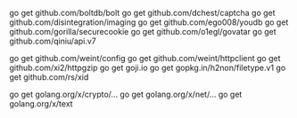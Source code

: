go get github.com/boltdb/bolt
go get github.com/dchest/captcha
go get github.com/disintegration/imaging
go get github.com/ego008/youdb
go get github.com/gorilla/securecookie
go get github.com/o1egl/govatar
go get github.com/qiniu/api.v7

go get github.com/weint/config
go get github.com/weint/httpclient
go get github.com/xi2/httpgzip
go get goji.io
go get gopkg.in/h2non/filetype.v1
go get github.com/rs/xid

go get golang.org/x/crypto/...
go get golang.org/x/net/...
go get golang.org/x/text